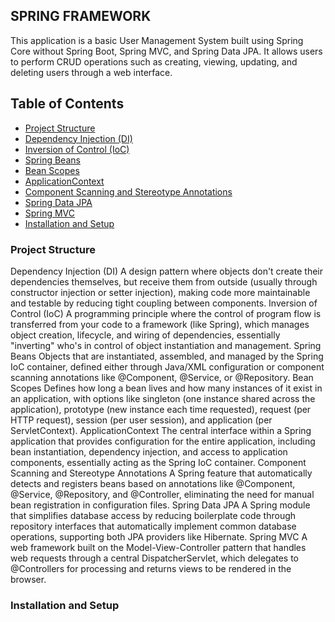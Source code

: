 ## SPRING FRAMEWORK

This application is a basic User Management System 
built using Spring Core without Spring Boot, 
Spring MVC, and Spring Data JPA. It allows users to perform CRUD operations 
such as creating, viewing, updating, and deleting users through a web interface.

## Table of Contents
- [Project Structure](#project-structure)
- [Dependency Injection (DI)](#dependency-injection-di)
- [Inversion of Control (IoC)](#inversion-of-control-ioc)
- [Spring Beans](#spring-beans)
- [Bean Scopes](#bean-scopes)
- [ApplicationContext](#applicationcontext)
- [Component Scanning and Stereotype Annotations](#component-scanning-and-stereotype-annotations)
- [Spring Data JPA](#spring-data-jpa)
- [Spring MVC](#spring-mvc)
- [Installation and Setup](#installation-and-setup)

### Project Structure

Dependency Injection (DI)
A design pattern where objects don't create their dependencies themselves, but receive them from outside (usually through constructor injection or setter injection), making code more maintainable and testable by reducing tight coupling between components.
Inversion of Control (IoC)
A programming principle where the control of program flow is transferred from your code to a framework (like Spring), which manages object creation, lifecycle, and wiring of dependencies, essentially "inverting" who's in control of object instantiation and management.
Spring Beans
Objects that are instantiated, assembled, and managed by the Spring IoC container, defined either through Java/XML configuration or component scanning annotations like @Component, @Service, or @Repository.
Bean Scopes
Defines how long a bean lives and how many instances of it exist in an application, with options like singleton (one instance shared across the application), prototype (new instance each time requested), request (per HTTP request), session (per user session), and application (per ServletContext).
ApplicationContext
The central interface within a Spring application that provides configuration for the entire application, including bean instantiation, dependency injection, and access to application components, essentially acting as the Spring IoC container.
Component Scanning and Stereotype Annotations
A Spring feature that automatically detects and registers beans based on annotations like @Component, @Service, @Repository, and @Controller, eliminating the need for manual bean registration in configuration files.
Spring Data JPA
A Spring module that simplifies database access by reducing boilerplate code through repository interfaces that automatically implement common database operations, supporting both JPA providers like Hibernate.
Spring MVC
A web framework built on the Model-View-Controller pattern that handles web requests through a central DispatcherServlet, which delegates to @Controllers for processing and returns views to be rendered in the browser.

### Installation and Setup
